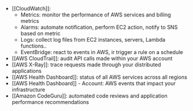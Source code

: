 - [[CloudWatch]]:
	- Metrics: monitor the performance of AWS services and billing metrics
	- Alarms: automate notification, perform EC2 action, notify to SNS based on metric
	- Logs: collect log files from EC2 instances, servers, Lambda functions..
	- EventBridge: react to events in AWS, ir trigger a rule on a schedule
- [[AWS CloudTrail]]: audit API calls made within your AWS account
- [[AWS X-Ray]]: trace requests made through your distributed applications
- [[AWS Health Dashboard]]: status of all AWS services across all regions
- [[AWS Health Dashboard]] - Account: AWS events that impact your infrastructure
- [[Amazon CodeGuru]]: automated code reviews and application performance recommendations

